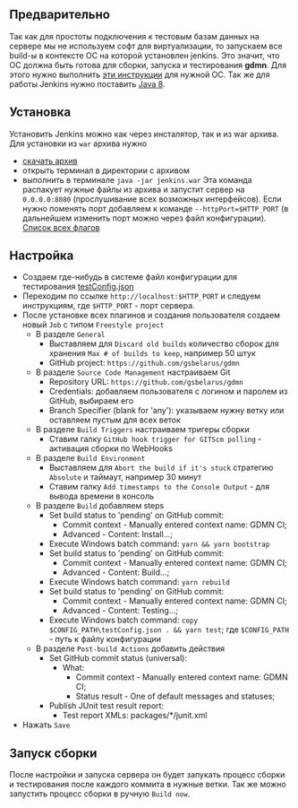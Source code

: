 ## Предварительно

Так как для простоты подключения к тестовым базам данных на сервере мы не используем софт для виртуализации, то запускаем все build-ы в контексте ОС на которой установлен jenkins. Это значит, что ОС должна быть готова для сборки, запуска и тестирования **gdmn**. Для этого нужно выполнить [эти инструкции](https://github.com/gsbelarus/gdmn/blob/master/docs/setup.ru.md#%D0%BF%D1%80%D0%B5%D0%B4%D0%B2%D0%B0%D1%80%D0%B8%D1%82%D0%B5%D0%BB%D1%8C%D0%BD%D0%BE-%D1%83%D1%81%D1%82%D0%B0%D0%BD%D0%B0%D0%B2%D0%BB%D0%B8%D0%B2%D0%B0%D0%B5%D0%BC) для нужной ОС.
Так же для работы Jenkins нужно поставить [Java 8](https://www.oracle.com/technetwork/java/javase/downloads/jre8-downloads-2133155.html).

## Установка

Установить Jenkins можно как через инсталятор, так и из war архива. Для установки из `war` архива нужно
* [скачать архив](http://mirrors.jenkins.io/war-stable/latest/jenkins.war)
* открыть терминал в директории с архивом
* выполнить в терминале `java -jar jenkins.war`
Эта команда распакует нужные файлы из архива и запустит сервер на `0.0.0.0:8080` (прослушивание всех возможных интерфейсов).
Если нужно поменять порт добавляем к команде `--httpPort=$HTTP_PORT` (в дальнейшем изменить порт можно через файл конфигурации). [Список всех флагов](https://wiki.jenkins.io/display/JENKINS/Starting+and+Accessing+Jenkins)

## Настройка

* Создаем где-нибудь в системе файл конфигурации для тестирования [testConfig.json](https://github.com/gsbelarus/gdmn/blob/master/testConfig.json.sample)
* Переходим по ссылке `http://localhost:$HTTP_PORT` и следуем инструкциям, где `$HTTP_PORT` - порт сервера.
* После установке всех плагинов и создания пользователя создаем новый `Job` с типом `Freestyle project`
  * В разделе `General` 
    * Выставляем для `Discard old builds` количество сборок для хранения `Max # of builds to keep`, например 50 штук
    * GitHub project: `https://github.com/gsbelarus/gdmn`
  * В разделе `Source Code Management` настраиваем Git
    * Repository URL: `https://github.com/gsbelarus/gdmn`
    * Credentials: добавляем пользователя с логином и паролем из GitHub, выбираем его
    * Branch Specifier (blank for 'any'): указываем нужну ветку или оставляем пустым для всех веток
  * В разделе `Build Triggers` настраиваем тригеры сборки
    * Ставим галку `GitHub hook trigger for GITScm polling` - активация сборки по WebHooks
  * В разделе `Build Environment`
    * Выставляем для `Abort the build if it's stuck` стратегию `Absolute` и таймаут, например 30 минут
    * Ставим галку `Add timestamps to the Console Output` - для вывода времени в консоль
  * В разделе `Build` добавляем steps
    * Set build status to 'pending' on GitHub commit:
      * Commit context - Manually entered context name: GDMN CI; 
      * Advanced - Content: Install...;
    * Execute Windows batch command: `yarn && yarn bootstrap`
    * Set build status to 'pending' on GitHub commit:
      * Commit context - Manually entered context name: GDMN CI; 
      * Advanced - Content: Build...;
    * Execute Windows batch command: `yarn rebuild`
    * Set build status to 'pending' on GitHub commit:
      * Commit context - Manually entered context name: GDMN CI; 
      * Advanced - Content: Testing...;
    * Execute Windows batch command: `copy $CONFIG_PATH\testConfig.json . && yarn test`; где `$CONFIG_PATH` - путь к файлу конфигурации
  * В разделе `Post-build Actions` добавить действия
    * Set GitHub commit status (universal): 
      * What: 
        * Commit context - Manually entered context name: GDMN CI;
        * Status result - One of default messages and statuses;
    * Publish JUnit test result report:
      * Test report XMLs: packages/*/junit.xml
* Нажать `Save`

## Запуск сборки

После настройки и запуска сервера он будет запукать процесс сборки и тестирования после каждого коммита в нужные ветки.
Так же можно запустить процесс сборки в ручную `Build now`.
